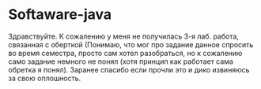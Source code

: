 # Softaware-java
Здравствуйте. К сожалению у меня не получилась 3-я лаб. работа, связанная с оберткой (Понимаю, что мог про задание данное спросить во время семестра, 
просто сам хотел разобраться, но к сожалению само задание немного не понял (хотя принцип как работает сама обретка я понял).
Заранее спасибо если прочли это и дико извиняюсь за свою оплошность.
